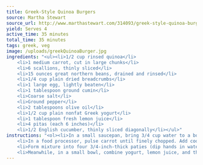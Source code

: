 ```yaml
---
title: Greek-Style Quinoa Burgers
source: Martha Stewart
source_url: http://www.marthastewart.com/314093/greek-style-quinoa-burgers
yield: Serves 4
active_time: 35 minutes
total_time: 35 minutes
tags: greek, veg
image: /uploads/greekQuinoaBurger.jpg
ingredients: "<ul><li>1/2 cup rinsed quinoa</li>
	<li>1 medium carrot, cut in large chunks</li>
	<li>6 scallions, thinly sliced</li>
	<li>15 ounces great northern beans, drained and rinsed</li>
	<li>1/4 cup plain dried breadcrumbs</li>
	<li>1 large egg, lightly beaten</li>
	<li>1 tablespoon ground cumin</li>
	<li>Coarse salt</li>
	<li>Ground pepper</li>
	<li>2 tablespoons olive oil</li>
	<li>1/2 cup plain nonfat Greek yogurt</li>
	<li>1 tablespoon fresh lemon juice</li>
	<li>4 pitas (each 6 inches)</li>
	<li>1/2 English cucumber, thinly sliced diagonally</li></ul>"
instructions: "<ol><li>In a small saucepan, bring 3/4 cup water to a boil; add quiona, cover, and reduce heat to low. Cook until liquid is absorbed, 12 to 14 minutes; set aside.</li>
	<li>In a food processor, pulse carrot until finely chopped. Add cooked quinoa, half the scallions, beans, breadcrumbs, egg, cumin, 1 teaspoon salt, and 1/4 teaspoon pepper; pulse until combined but still slightly chunky.</li>
	<li>Form mixture into four 3/4-inch-thick paties (dip hands in water to prevent sticking). If too soft, refrigerate 10 minutes to firm. In a large nonstick skillet, heat oil over medium; cook burgers until browned and cooked through, 8 to 10 minutes per side.</li>
	<li>Meanwhile, in a small bowl, combine yogurt, lemon juice, and the remaining scallions; season with salt and pepper. Serve burgers in pita topped with cucumber and yogurt sauce.</li></ol>"
---
```

